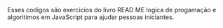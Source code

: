 Esses codigos são exercicios do livro READ ME logica de progamação e algoritimos em JavaScript para ajudar pessoas iniciantes.
